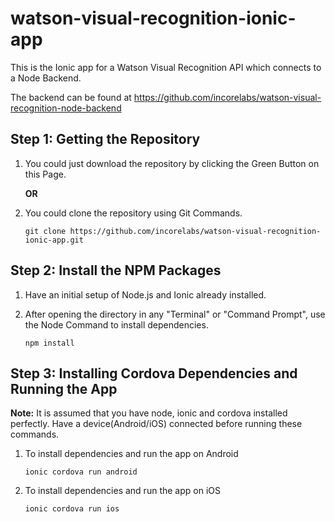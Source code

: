 # watson-visual-recognition-ionic-app
This is the Ionic app for a Watson Visual Recognition API which connects to a Node Backend.

The backend can be found at https://github.com/incorelabs/watson-visual-recognition-node-backend

## Step 1: Getting the Repository
1. You could just download the repository by clicking the Green Button on this Page.

	**OR**

2. You could clone the repository using Git Commands.

	`git clone https://github.com/incorelabs/watson-visual-recognition-ionic-app.git`

## Step 2: Install the NPM Packages
1. Have an initial setup of Node.js and Ionic already installed.
2. After opening the directory in any "Terminal" or "Command Prompt", use the Node Command to install dependencies.

	`npm install`

## Step 3: Installing Cordova Dependencies and Running the App
**Note:** It is assumed that you have node, ionic and cordova installed perfectly. Have a device(Android/iOS) connected before running these commands.

1. To install dependencies and run the app on Android

	`ionic cordova run android`
	
2. To install dependencies and run the app on iOS

	`ionic cordova run ios`
